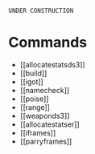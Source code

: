 `UNDER CONSTRUCTION`
# Commands
- [[allocatestatsds3]]
- [[build]]
- [[igot]]
- [[namecheck]]
- [[poise]]
- [[range]]
- [[weaponds3]]
- [[allocatestatser]]
- [[iframes]]
- [[parryframes]]